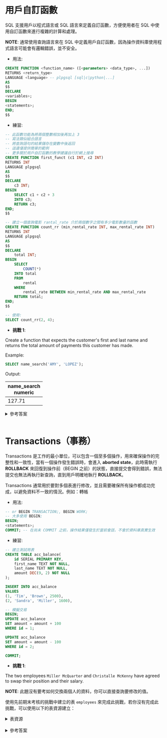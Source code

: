 # 用戶自訂函數

SQL 支援用戶以程式語言或 SQL 語言來定義自訂函數，方便使用者在 SQL 中使用自訂函數來進行複雜的計算和處理。

**NOTE**: 通常使用查詢語言來在 SQL 中定義用戶自訂函數，因為操作資料庫使用程式語言可能會有邏輯錯誤，並不安全。

- 用法:

```sql
CREATE FUNCTION <function_name> ([<parameters> <data_type>, ...])
RETURNS <return_type>
LANGUAGE <language> -- plpgsql [sql|c|python|...]
AS
$$
DECLARE
<variables>;
BEGIN
<statements>;
END;
$$
```

- 練習:

```sql
-- 此函數功能為將兩個整數相加後再加上 3
-- 寫法類似組合語言
-- 將查詢語句的結果儲存在變數中後返回
-- 這邊僅提供簡單的範例
-- 更多關於用戶自訂函數的教學建議自行於網上搜尋
CREATE FUNCTION first_funct (c1 INT, c2 INT)
RETURNS INT
LANGUAGE plpgsql
AS
$$
DECLARE
    c3 INT;
BEGIN
    SELECT c1 + c2 + 3
    INTO c3;
    RETURN c3;
END;
$$

-- 建立一個查詢電影 rantal_rate 介於兩個數字之間有多少電影數量的函數
CREATE FUNCTION count_rr (min_rental_rate INT, max_rental_rate INT)
RETURNS INT
LANGUAGE plpgsql
AS
$$
DECLARE
    total INT;
BEGIN
    SELECT
        COUNT(*)
    INTO total
    FROM
        rental
    WHERE
        rental_rate BETWEEN min_rental_rate AND max_rental_rate
    RETURN total;
END;
$$

-- 使用:
SELECT count_rr(2, 4);
```

- **挑戰 1**:

Create a function that expects the customer's first and last name and returns the total amount of payments this customer has made.

Example:

```sql
SELECT name_search('AMY', 'LOPEZ');
```

Output:

| name_search <br/> numeric |
|-------------|
| 127.71 |

<details>
    <summary>參考答案</summary>

我們可以先建立一個普通的查詢來確定函數該怎麼寫

```sql
SELECT
	SUM(amount)
FROM payment AS p
INNER JOIN customer AS c
ON p.customer_id = c.customer_id
WHERE
	first_name = 'AMY'
	AND
	last_name = 'LOPEZ'
GROUP BY first_name, last_name;
```

這樣就能很容易改寫成建立函數的查詢語句

```sql
CREATE FUNCTION name_search(arg_first_name TEXT, arg_last_name TEXT)
RETURNS NUMERIC
LANGUAGE plpgsql
AS
$$
DECLARE
	total NUMERIC;
BEGIN
	SELECT
		SUM(amount)
	INTO total
	FROM payment AS p
	INNER JOIN customer AS c
	ON p.customer_id = c.customer_id
	WHERE
		first_name = arg_first_name
		AND
		last_name = arg_last_name
	GROUP BY first_name, last_name;
	RETURN total;
END;
$$
```

</details>

<br/>

# Transactions（事務）

Transactions 是工作的最小單位，可以包含一個至多個操作，用來確保操作的完整性和一致性，當有一個操作發生錯誤時，會進入 **aborted state**，此時需執行 **ROLLBACK** 來回復到操作前（BEGIN 之前）的狀態，直接提交會得到錯誤，無法提交也無法再執行新查詢，直到用戶明確地執行 **ROLLBACK**。

Transactions 通常用於要對多個表進行修改，並且需要確保所有操作都成功完成，以避免資料不一致的情況。例如：轉帳

- 用法:

```sql
-- or BEGIN TRANSACTION;, BEGIN WORK;
-- 大多使用 BEGIN;
BEGIN;
<statements>;
COMMIT; -- 在尚未 COMMIT 之前，操作結果僅發生於當前會話，不會於資料庫真實生效
```

- 練習:

```sql
-- 建立測試用表
CREATE TABLE acc_balance(
    id SERIAL PRIMARY KEY,
    first_name TEXT NOT NULL,
    last_name TEXT NOT NULL,
    amount DEC(9, 2) NOT NULL
);

INSERT INTO acc_balance
VALUES
(1, 'Tim', 'Brown', 2500),
(2, 'Sandra', 'Miller', 1600),

-- 模擬交易
BEGIN;
UPDATE acc_balance
SET amount = amount + 100
WHERE id = 1;

UPDATE acc_balance
SET amount = amount - 100
WHERE id = 2;

COMMIT;
```

- **挑戰 1**:

The two employees `Miller McQuarter` and `Christalle McKenny` have agreed to swap their position and their salary.

**NOTE**: 此題沒有要考如何交換兩個人的資料，你可以直接查詢要修改的值。

使用先前期末考核的挑戰中建立的表 `employees` 來完成此挑戰，若你沒有完成此挑戰，可以使用以下的表資源建立：

<details>
    <summary>表資源</summary>

```sql
CREATE TABLE employees (
emp_id SERIAL PRIMARY KEY,
first_name TEXT NOT NULL,
last_name TEXT NOT NULL,
job_position TEXT NOT NULL,
salary decimal(8,2),
start_date DATE NOT NULL,
birth_date DATE NOT NULL,
store_id INT REFERENCES store(store_id),
department_id INT,
manager_id INT
);

ALTER TABLE employees 
ALTER COLUMN department_id SET NOT NULL,
ALTER COLUMN start_date SET DEFAULT CURRENT_DATE,
ADD COLUMN end_date DATE,
ADD CONSTRAINT birth_check CHECK(birth_date < CURRENT_DATE);

ALTER TABLE employees
RENAME job_position TO position_title;

INSERT INTO employees 
VALUES
(1,'Morrie','Conaboy','CTO',21268.94,'2005-04-30','1983-07-10',1,1,NULL,NULL),
(2,'Miller','McQuarter','Head of BI',14614.00,'2019-07-23','1978-11-09',1,1,1,NULL),
(3,'Christalle','McKenny','Head of Sales',12587.00,'1999-02-05','1973-01-09',2,3,1,NULL),
(4,'Sumner','Seares','SQL Analyst',9515.00,'2006-05-31','1976-08-03',2,1,6,NULL),
(5,'Romain','Hacard','BI Consultant',7107.00,'2012-09-24','1984-07-14',1,1,6,NULL),
(6,'Ely','Luscombe','Team Lead Analytics',12564.00,'2002-06-12','1974-08-01',1,1,2,NULL),
(7,'Clywd','Filyashin','Senior SQL Analyst',10510.00,'2010-04-05','1989-07-23',2,1,2,NULL),
(8,'Christopher','Blague','SQL Analyst',9428.00,'2007-09-30','1990-12-07',2,2,6,NULL),
(9,'Roddie','Izen','Software Engineer',4937.00,'2019-03-22','2008-08-30',1,4,6,NULL),
(10,'Ammamaria','Izhak','Customer Support',2355.00,'2005-03-17','1974-07-27',2,5,3,'2013-04-14'),
(11,'Carlyn','Stripp','Customer Support',3060.00,'2013-09-06','1981-09-05',1,5,3,NULL),
(12,'Reuben','McRorie','Software Engineer',7119.00,'1995-12-31','1958-08-15',1,5,6,NULL),
(13,'Gates','Raison','Marketing Specialist',3910.00,'2013-07-18','1986-06-24',1,3,3,NULL),
(14,'Jordanna','Raitt','Marketing Specialist',5844.00,'2011-10-23','1993-03-16',2,3,3,NULL),
(15,'Guendolen','Motton','BI Consultant',8330.00,'2011-01-10','1980-10-22',2,3,6,NULL),
(16,'Doria','Turbat','Senior SQL Analyst',9278.00,'2010-08-15','1983-01-11',1,1,6,NULL),
(17,'Cort','Bewlie','Project Manager',5463.00,'2013-05-26','1986-10-05',1,5,3,NULL),
(18,'Margarita','Eaden','SQL Analyst',5977.00,'2014-09-24','1978-10-08',2,1,6,'2020-03-16'),
(19,'Hetty','Kingaby','SQL Analyst',7541.00,'2009-08-17','1999-04-25',1,2,6,NULL),
(20,'Lief','Robardley','SQL Analyst',8981.00,'2002-10-23','1971-01-25',2,3,6,'2016-07-01'),
(21,'Zaneta','Carlozzi','Working Student',1525.00,'2006-08-29','1995-04-16',1,3,6,'2012-02-19'),
(22,'Giana','Matz','Working Student',1036.00,'2016-03-18','1987-09-25',1,3,6,NULL),
(23,'Hamil','Evershed','Web Developper',3088.00,'2022-02-03','2012-03-30',1,4,2,NULL),
(24,'Lowe','Diamant','Web Developper',6418.00,'2018-12-31','2002-09-07',1,4,2,NULL),
(25,'Jack','Franklin','SQL Analyst',6771.00,'2013-05-18','2005-10-04',1,2,2,NULL),
(26,'Jessica','Brown','SQL Analyst',8566.00,'2003-10-23','1965-01-29',1,1,2,NULL);
```
</details>

<br/>

<details>
    <summary>參考答案</summary>

```sql
BEGIN;

UPDATE employees
SET position_title = 'Head of Sales'
WHERE emp_id = 2;

UPDATE employees
SET salary = 12587.00
WHERE emp_id = 2;

UPDATE employees
SET position_title = 'Head of BI'
WHERE emp_id = 3;

UPDATE employees
SET salary = 14614.00
WHERE emp_id = 3;

COMMIT;
```
</details>

